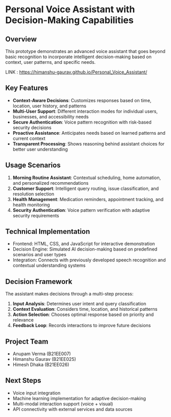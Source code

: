 # Personal Voice Assistant with Decision-Making Capabilities

## Overview
This prototype demonstrates an advanced voice assistant that goes beyond basic recognition to incorporate intelligent decision-making based on context, user patterns, and specific needs.

LINK : https://himanshu-gaurav.github.io/Personal_Voice_Assistant/

## Key Features
- **Context-Aware Decisions**: Customizes responses based on time, location, user history, and patterns
- **Multi-User Support**: Different interaction modes for individual users, businesses, and accessibility needs
- **Secure Authentication**: Voice pattern recognition with risk-based security decisions
- **Proactive Assistance**: Anticipates needs based on learned patterns and current context
- **Transparent Processing**: Shows reasoning behind assistant choices for better user understanding

## Usage Scenarios
1. **Morning Routine Assistant**: Contextual scheduling, home automation, and personalized recommendations
2. **Customer Support**: Intelligent query routing, issue classification, and resolution selection
3. **Health Management**: Medication reminders, appointment tracking, and health monitoring
4. **Security Authentication**: Voice pattern verification with adaptive security requirements

## Technical Implementation
- Frontend: HTML, CSS, and JavaScript for interactive demonstration
- Decision Engine: Simulated AI decision-making based on predefined scenarios and user types
- Integration: Connects with previously developed speech recognition and contextual understanding systems

## Decision Framework
The assistant makes decisions through a multi-step process:
1. **Input Analysis**: Determines user intent and query classification
2. **Context Evaluation**: Considers time, location, and historical patterns
3. **Action Selection**: Chooses optimal response based on priority and relevance
4. **Feedback Loop**: Records interactions to improve future decisions

## Project Team
- Anupam Verma (B21EE007)
- Himanshu Gaurav (B21EE025)
- Himesh Dhaka (B21EE026)

## Next Steps
- Voice input integration
- Machine learning implementation for adaptive decision-making
- Multi-modal interaction support (voice + visual)
- API connectivity with external services and data sources

